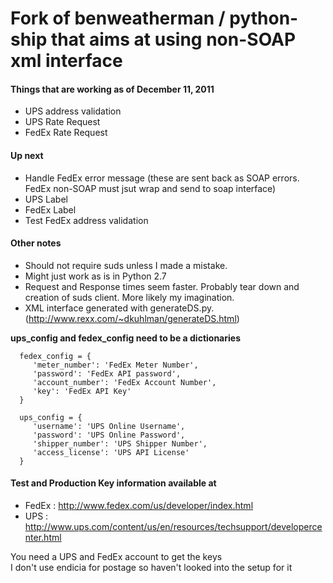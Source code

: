 # Fork of benweatherman / python-ship that aims at using non-SOAP xml interface

#### Things that are working as of December 11, 2011
 * UPS address validation
 * UPS Rate Request
 * FedEx Rate Request
 
#### Up next
 * Handle FedEx error message (these are sent back as SOAP errors.  FedEx non-SOAP must jsut wrap and send to soap interface)
 * UPS Label
 * FedEx Label
 * Test FedEx address validation
 
#### Other notes
 * Should not require suds unless I made a mistake.
 * Might just work as is in Python 2.7
 * Request and Response times seem faster.  Probably tear down and creation of suds client. More likely my imagination.
 * XML interface generated with generateDS.py. (http://www.rexx.com/~dkuhlman/generateDS.html)

**ups_config and fedex_config need to be a dictionaries**

      fedex_config = {
         'meter_number': 'FedEx Meter Number', 
         'password': 'FedEx API password', 
         'account_number': 'FedEx Account Number', 
         'key': 'FedEx API Key'
      }
         
      ups_config = {
         'username': 'UPS Online Username',
         'password': 'UPS Online Password', 
         'shipper_number': 'UPS Shipper Number',
         'access_license': 'UPS API License'
      }

#### Test and Production Key information available at
* FedEx : http://www.fedex.com/us/developer/index.html
* UPS : http://www.ups.com/content/us/en/resources/techsupport/developercenter.html

You need a UPS and FedEx account to get the keys  
I don't use endicia for postage so haven't looked into the setup for it  